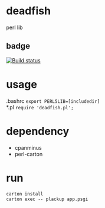 
# deadfish
perl lib

## badge
[![Build status](https://ci.appveyor.com/api/projects/status/qakr8tg45xx4ruo5?svg=true)](https://ci.appveyor.com/project/onoie/deadfish)

# usage
.bashrc
`export PERL5LIB=[includedir]`  
\*.pl
`require 'deadfish.pl';`  

# dependency
* cpanminus
* perl-carton

# run
```
carton install
carton exec -- plackup app.psgi
```
